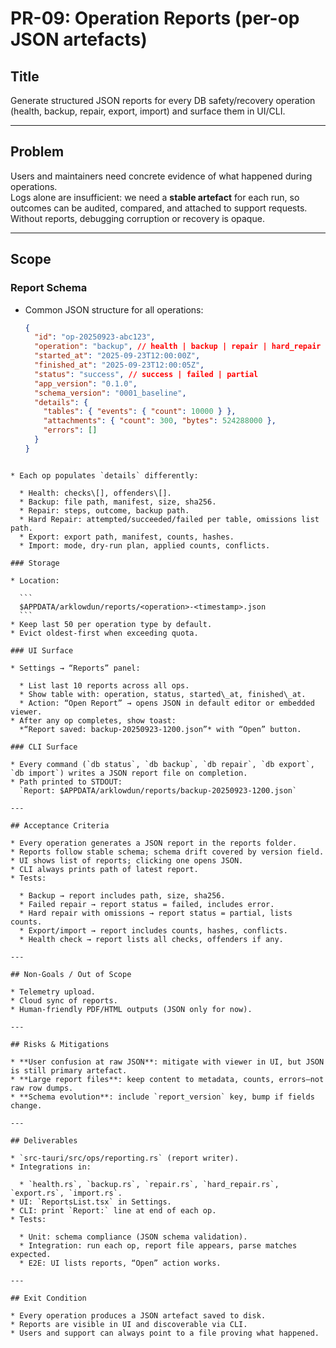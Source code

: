 # PR-09: Operation Reports (per-op JSON artefacts)

## Title
Generate structured JSON reports for every DB safety/recovery operation (health, backup, repair, export, import) and surface them in UI/CLI.

---

## Problem
Users and maintainers need concrete evidence of what happened during operations.  
Logs alone are insufficient: we need a **stable artefact** for each run, so outcomes can be audited, compared, and attached to support requests.  
Without reports, debugging corruption or recovery is opaque.

---

## Scope
### Report Schema
- Common JSON structure for all operations:
  ```json
  {
    "id": "op-20250923-abc123",
    "operation": "backup", // health | backup | repair | hard_repair | export | import
    "started_at": "2025-09-23T12:00:00Z",
    "finished_at": "2025-09-23T12:00:05Z",
    "status": "success", // success | failed | partial
    "app_version": "0.1.0",
    "schema_version": "0001_baseline",
    "details": {
      "tables": { "events": { "count": 10000 } },
      "attachments": { "count": 300, "bytes": 524288000 },
      "errors": []
    }
  }
````

* Each op populates `details` differently:

  * Health: checks\[], offenders\[].
  * Backup: file path, manifest, size, sha256.
  * Repair: steps, outcome, backup path.
  * Hard Repair: attempted/succeeded/failed per table, omissions list path.
  * Export: export path, manifest, counts, hashes.
  * Import: mode, dry-run plan, applied counts, conflicts.

### Storage

* Location:

  ```
  $APPDATA/arklowdun/reports/<operation>-<timestamp>.json
  ```
* Keep last 50 per operation type by default.
* Evict oldest-first when exceeding quota.

### UI Surface

* Settings → “Reports” panel:

  * List last 10 reports across all ops.
  * Show table with: operation, status, started\_at, finished\_at.
  * Action: “Open Report” → opens JSON in default editor or embedded viewer.
* After any op completes, show toast:
  *“Report saved: backup-20250923-1200.json”* with “Open” button.

### CLI Surface

* Every command (`db status`, `db backup`, `db repair`, `db export`, `db import`) writes a JSON report file on completion.
* Path printed to STDOUT:
  `Report: $APPDATA/arklowdun/reports/backup-20250923-1200.json`

---

## Acceptance Criteria

* Every operation generates a JSON report in the reports folder.
* Reports follow stable schema; schema drift covered by version field.
* UI shows list of reports; clicking one opens JSON.
* CLI always prints path of latest report.
* Tests:

  * Backup → report includes path, size, sha256.
  * Failed repair → report status = failed, includes error.
  * Hard repair with omissions → report status = partial, lists counts.
  * Export/import → report includes counts, hashes, conflicts.
  * Health check → report lists all checks, offenders if any.

---

## Non-Goals / Out of Scope

* Telemetry upload.
* Cloud sync of reports.
* Human-friendly PDF/HTML outputs (JSON only for now).

---

## Risks & Mitigations

* **User confusion at raw JSON**: mitigate with viewer in UI, but JSON is still primary artefact.
* **Large report files**: keep content to metadata, counts, errors—not raw row dumps.
* **Schema evolution**: include `report_version` key, bump if fields change.

---

## Deliverables

* `src-tauri/src/ops/reporting.rs` (report writer).
* Integrations in:

  * `health.rs`, `backup.rs`, `repair.rs`, `hard_repair.rs`, `export.rs`, `import.rs`.
* UI: `ReportsList.tsx` in Settings.
* CLI: print `Report:` line at end of each op.
* Tests:

  * Unit: schema compliance (JSON schema validation).
  * Integration: run each op, report file appears, parse matches expected.
  * E2E: UI lists reports, “Open” action works.

---

## Exit Condition

* Every operation produces a JSON artefact saved to disk.
* Reports are visible in UI and discoverable via CLI.
* Users and support can always point to a file proving what happened.
